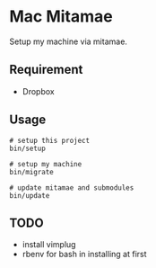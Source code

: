 # Mac Mitamae

Setup my machine via mitamae.

## Requirement

- Dropbox

## Usage

```
# setup this project
bin/setup

# setup my machine
bin/migrate

# update mitamae and submodules
bin/update
```

## TODO

- install vimplug
- rbenv for bash in installing at first
